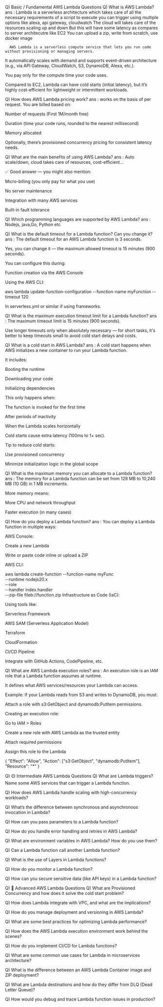 Q) Basic / Fundamental AWS Lambda Questions
Q) What is AWS Lambda?
ans : Lambda is a serverless architecture which takes care of all the necessary requirements of a script to execute
      you can trigger using multiple options like alexa, api gateway, cloudwatch
      The cloud will takes care of the resources scaling up and down
      But this will have some latency as compares to server architecutre like EC2
      You can upload a zip, write from scratch, use docker image

      AWS Lambda is a serverless compute service that lets you run code without provisioning or managing servers.

It automatically scales with demand and supports event-driven architecture (e.g., via API Gateway, CloudWatch, S3, DynamoDB, Alexa, etc.).

You pay only for the compute time your code uses.

Compared to EC2, Lambda can have cold starts (initial latency), but it’s highly cost-efficient for lightweight or intermittent workloads.

Q) How does AWS Lambda pricing work?
ans : works on the basis of per request.
      You are billed based on:

Number of requests (First 1M/month free)

Duration (time your code runs, rounded to the nearest millisecond)

Memory allocated

Optionally, there’s provisioned concurrency pricing for consistent latency needs.

Q) What are the main benefits of using AWS Lambda?
ans : Auto scale/down, cloud takes care of resources, cost-efficient…

✅ Good answer — you might also mention:

Micro-billing (you only pay for what you use)

No server maintenance

Integration with many AWS services

Built-in fault tolerance



Q) Which programming languages are supported by AWS Lambda?
ans : Nodejs, java,Go, Python etc

Q) What is the default timeout for a Lambda function? Can you change it?
ans : The default timeout for an AWS Lambda function is 3 seconds.

Yes, you can change it — the maximum allowed timeout is 15 minutes (900 seconds).

You can configure this during:

Function creation via the AWS Console

Using the AWS CLI:

aws lambda update-function-configuration --function-name myFunction --timeout 120

In serverless.yml or similar if using frameworks.

Q) What is the maximum execution timeout limit for a Lambda function?
ans : The maximum timeout limit is 15 minutes (900 seconds).

Use longer timeouts only when absolutely necessary — for short tasks, it's better to keep timeouts small to avoid cold start delays and costs.

Q) What is a cold start in AWS Lambda?
ans : A cold start happens when AWS initializes a new container to run your Lambda function.

It includes:

Booting the runtime

Downloading your code

Initializing dependencies

This only happens when:

The function is invoked for the first time

After periods of inactivity

When the Lambda scales horizontally

Cold starts cause extra latency (100ms to 1+ sec).

Tip to reduce cold starts:

Use provisioned concurrency

Minimize initialization logic in the global scope

Q) What is the maximum memory you can allocate to a Lambda function?
ans : The memory for a Lambda function can be set from 128 MB to 10,240 MB (10 GB) in 1 MB increments.

More memory means:

More CPU and network throughput

Faster execution (in many cases)

Q) How do you deploy a Lambda function?
ans : You can deploy a Lambda function in multiple ways:

AWS Console:

Create a new Lambda

Write or paste code inline or upload a ZIP

AWS CLI:

aws lambda create-function --function-name myFunc \
  --runtime nodejs20.x \
  --role <execution-role-arn> \
  --handler index.handler \
  --zip-file fileb://function.zip
Infrastructure as Code (IaC):

Using tools like:

Serverless Framework

AWS SAM (Serverless Application Model)

Terraform

CloudFormation

CI/CD Pipeline:

Integrate with GitHub Actions, CodePipeline, etc.

Q) What are AWS Lambda execution roles?
ans : An execution role is an IAM role that a Lambda function assumes at runtime.

It defines what AWS services/resources your Lambda can access.

Example: If your Lambda reads from S3 and writes to DynamoDB, you must:

Attach a role with s3:GetObject and dynamodb:PutItem permissions.

Creating an execution role:

Go to IAM > Roles

Create a new role with AWS Lambda as the trusted entity

Attach required permissions

Assign this role to the Lambda

{
  "Effect": "Allow",
  "Action": ["s3:GetObject", "dynamodb:PutItem"],
  "Resource": "*"
}

Q) 🟡 Intermediate AWS Lambda Questions
Q) What are Lambda triggers? Name some AWS services that can trigger a Lambda function.

Q) How does AWS Lambda handle scaling with high-concurrency workloads?

Q) What’s the difference between synchronous and asynchronous invocation in Lambda?

Q) How can you pass parameters to a Lambda function?

Q) How do you handle error handling and retries in AWS Lambda?

Q) What are environment variables in AWS Lambda? How do you use them?

Q) Can a Lambda function call another Lambda function?

Q) What is the use of Layers in Lambda functions?

Q) How do you monitor a Lambda function?

Q) How can you secure sensitive data (like API keys) in a Lambda function?

Q) 🔴 Advanced AWS Lambda Questions
Q) What are Provisioned Concurrency and how does it solve the cold start problem?

Q) How does Lambda integrate with VPC, and what are the implications?

Q) How do you manage deployment and versioning in AWS Lambda?

Q) What are some best practices for optimizing Lambda performance?

Q) How does the AWS Lambda execution environment work behind the scenes?

Q) How do you implement CI/CD for Lambda functions?

Q) What are some common use cases for Lambda in microservices architecture?

Q) What is the difference between an AWS Lambda Container image and ZIP deployment?

Q) What are Lambda destinations and how do they differ from DLQ (Dead Letter Queue)?

Q) How would you debug and trace Lambda function issues in production?